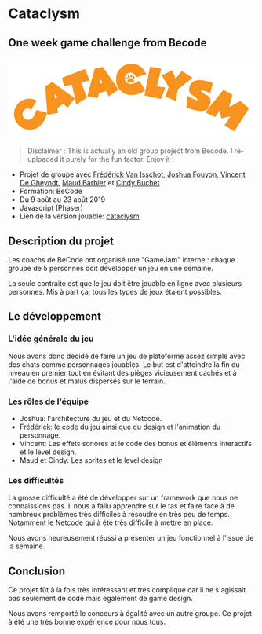 # Cataclysm

## One week game challenge from Becode

![Cataclysm](./markdown/cataclysm.png)

>Disclaimer : This is actually an old group project from Becode. I re-uploaded it purely for the fun factor. Enjoy it !

* Projet de groupe avec [Frédérick Van Isschot](https://github.com/Fred-Vaniss), [Joshua Fouyon](https://github.com/fouyonjoshua), [Vincent De Gheyndt](https://github.com/vincentdegheyndt), [Maud Barbier](https://github.com/maudbecode) et [Cindy Buchet](https://github.com/Cindy-Buchet)
* Formation: BeCode
* Du 9 août au 23 août 2019
* Javascript (Phaser)
* Lien de la version jouable: [cataclysm](https://cataclysm.netlify.app/)

## Description du projet
Les coachs de BeCode ont organisé une "GameJam" interne : chaque groupe de 5 personnes doit développer un jeu en une semaine.

La seule contraite est que le jeu doit être jouable en ligne avec plusieurs personnes.
Mis à part ça, tous les types de jeux étaient possibles.

## Le développement

### L'idée générale du jeu
Nous avons donc décidé de faire un jeu de plateforme assez simple avec des chats comme personnages jouables. Le but est d'atteindre la fin du niveau en premier tout en évitant des pièges vicieusement cachés et à l'aide de bonus et malus dispersés sur le terrain.

### Les rôles de l'équipe
* Joshua: l'architecture du jeu et du Netcode.
* Frédérick: le code du jeu ainsi que du design et l'animation du personnage.
* Vincent: Les effets sonores et le code des bonus et éléments interactifs et le level design.
* Maud et Cindy: Les sprites et le level design

### Les difficultés
La grosse difficulté a été de développer sur un framework que nous ne connaissions pas. Il nous a fallu apprendre sur le tas et faire face à de nombreux problèmes très difficiles à résoudre en très peu de temps. Notamment le Netcode qui à été très difficile à mettre en place.

Nous avons heureusement réussi a présenter un jeu fonctionnel à l'issue de la semaine.

## Conclusion
Ce projet fût à la fois très intéressant et très compliqué car il ne s'agissait pas seulement de code mais également de game design.

Nous avons remporté le concours à égalité avec un autre groupe. 
Ce projet à été une très bonne expérience pour nous tous.
